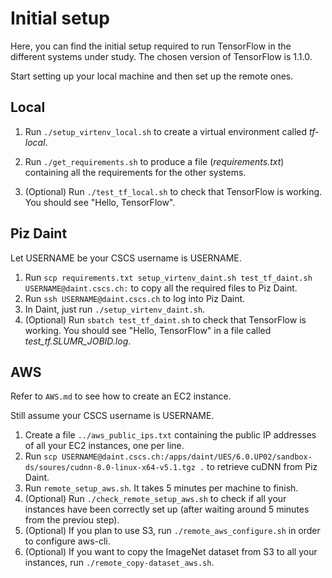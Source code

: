 # Initial setup

Here, you can find the initial setup required to run TensorFlow in the different systems under study.
The chosen version of TensorFlow is 1.1.0.

Start setting up your local machine and then set up the remote ones.

## Local
1. Run `./setup_virtenv_local.sh` to create a virtual environment called *tf-local*.
2. Run `./get_requirements.sh` to produce a file (*requirements.txt*) containing all the requirements for the other systems.

3. (Optional) Run `./test_tf_local.sh` to check that TensorFlow is working. You should see "Hello, TensorFlow".

## Piz Daint
Let USERNAME be your CSCS username is USERNAME.

1. Run `scp requirements.txt setup_virtenv_daint.sh test_tf_daint.sh USERNAME@daint.cscs.ch:` to copy all the required files to Piz Daint.
2. Run `ssh USERNAME@daint.cscs.ch` to log into Piz Daint.
3. In Daint, just run `./setup_virtenv_daint.sh`.
5. (Optional) Run `sbatch test_tf_daint.sh` to check that TensorFlow is working. You should see "Hello, TensorFlow" in a file called *test_tf.SLUMR_JOBID.log*.

## AWS
Refer to `AWS.md` to see how to create an EC2 instance.

Still assume your CSCS username is USERNAME.

1. Create a file `../aws_public_ips.txt` containing the public IP addresses of all your EC2 instances, one per line.
2. Run `scp USERNAME@daint.cscs.ch:/apps/daint/UES/6.0.UP02/sandbox-ds/soures/cudnn-8.0-linux-x64-v5.1.tgz .` to retrieve cuDNN from Piz Daint.
3. Run `remote_setup_aws.sh`. It takes 5 minutes per machine to finish.
4. (Optional) Run `./check_remote_setup_aws.sh` to check if all your instances have been correctly set up (after waiting around 5 minutes from the previou step).
5. (Optional) If you plan to use S3, run `./remote_aws_configure.sh` in order to configure aws-cli.
6. (Optional) If you want to copy the ImageNet dataset from S3 to all your instances, run `./remote_copy-dataset_aws.sh`.
